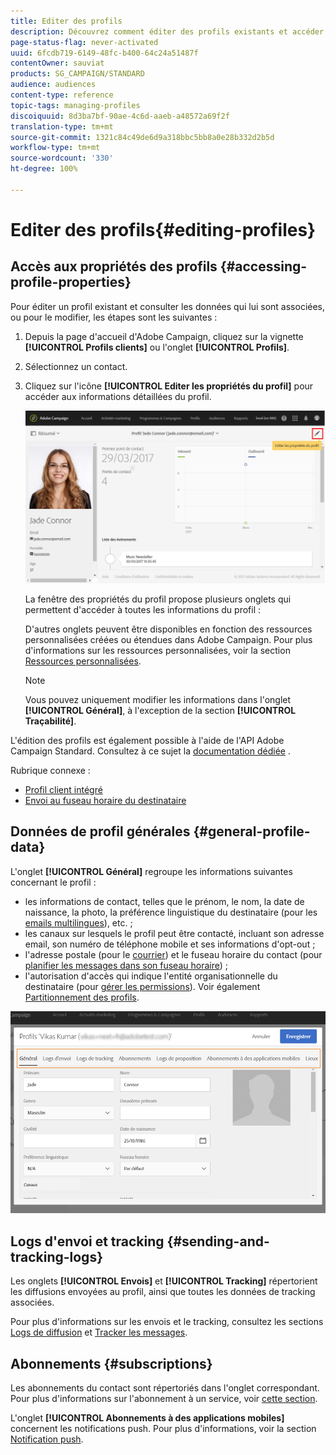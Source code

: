 ```yaml
---
title: Editer des profils
description: Découvrez comment éditer des profils existants et accéder aux informations sur les contacts, les préférences en matière de canaux, le tracking, les abonnements, etc.
page-status-flag: never-activated
uuid: 6fcdb719-6149-48fc-b400-64c24a51487f
contentOwner: sauviat
products: SG_CAMPAIGN/STANDARD
audience: audiences
content-type: reference
topic-tags: managing-profiles
discoiquuid: 8d3ba7bf-90ae-4c6d-aaeb-a48572a69f2f
translation-type: tm+mt
source-git-commit: 1321c84c49de6d9a318bbc5bb8a0e28b332d2b5d
workflow-type: tm+mt
source-wordcount: '330'
ht-degree: 100%

---
```



# Editer des profils{#editing-profiles}

## Accès aux propriétés des profils {#accessing-profile-properties}

Pour éditer un profil existant et consulter les données qui lui sont associées, ou pour le modifier, les étapes sont les suivantes :

1. Depuis la page d&#39;accueil d&#39;Adobe Campaign, cliquez sur la vignette **[!UICONTROL Profils clients]** ou l&#39;onglet **[!UICONTROL Profils]**.
1. Sélectionnez un contact.
1. Cliquez sur l&#39;icône **[!UICONTROL Editer les propriétés du profil]** pour accéder aux informations détaillées du profil.

   ![](assets/profile_creation2.png)

   La fenêtre des propriétés du profil propose plusieurs onglets qui permettent d&#39;accéder à toutes les informations du profil :

   D&#39;autres onglets peuvent être disponibles en fonction des ressources personnalisées créées ou étendues dans Adobe Campaign. Pour plus d&#39;informations sur les ressources personnalisées, voir la section [Ressources personnalisées](../../developing/using/data-model-concepts.md).

   >[!NOTE]
   >
   >Vous pouvez uniquement modifier les informations dans l&#39;onglet **[!UICONTROL Général]**, à l&#39;exception de la section **[!UICONTROL Traçabilité]**.

L&#39;édition des profils est également possible à l&#39;aide de l&#39;API Adobe Campaign Standard. Consultez à ce sujet la [documentation dédiée](../../api/using/updating-profiles.md) .

Rubrique connexe :

* [Profil client intégré](../../audiences/using/integrated-customer-profile.md)
* [Envoi au fuseau horaire du destinataire](../../sending/using/sending-messages-at-the-recipient-s-time-zone.md)

## Données de profil générales  {#general-profile-data}

L&#39;onglet **[!UICONTROL Général]** regroupe les informations suivantes concernant le profil :

* les informations de contact, telles que le prénom, le nom, la date de naissance, la photo, la préférence linguistique du destinataire (pour les [emails multilingues](../../channels/using/creating-a-multilingual-email.md)), etc. ;
* les canaux sur lesquels le profil peut être contacté, incluant son adresse email, son numéro de téléphone mobile et ses informations d&#39;opt-out ;
* l&#39;adresse postale (pour le [courrier](../../channels/using/about-direct-mail.md)) et le fuseau horaire du contact (pour [planifier les messages dans son fuseau horaire](../../sending/using/sending-messages-at-the-recipient-s-time-zone.md)) ;
* l&#39;autorisation d&#39;accès qui indique l&#39;entité organisationnelle du destinataire (pour [gérer les permissions](../../administration/using/about-access-management.md)). Voir également [Partitionnement des profils](../../administration/using/organizational-units.md#partitioning-profiles).

![](assets/profile_creation4.png)

## Logs d&#39;envoi et tracking  {#sending-and-tracking-logs}

Les onglets **[!UICONTROL Envois]** et **[!UICONTROL Tracking]** répertorient les diffusions envoyées au profil, ainsi que toutes les données de tracking associées.

Pour plus d&#39;informations sur les envois et le tracking, consultez les sections [Logs de diffusion](../../sending/using/monitoring-a-delivery.md#delivery-logs) et [Tracker les messages](../../sending/using/tracking-messages.md).

## Abonnements  {#subscriptions}

Les abonnements du contact sont répertoriés dans l&#39;onglet correspondant. Pour plus d&#39;informations sur l&#39;abonnement à un service, voir [cette section](../../audiences/using/about-subscriptions.md).

L&#39;onglet **[!UICONTROL Abonnements à des applications mobiles]** concernent les notifications push. Pour plus d&#39;informations, voir la section [Notification push](../../channels/using/about-push-notifications.md).
